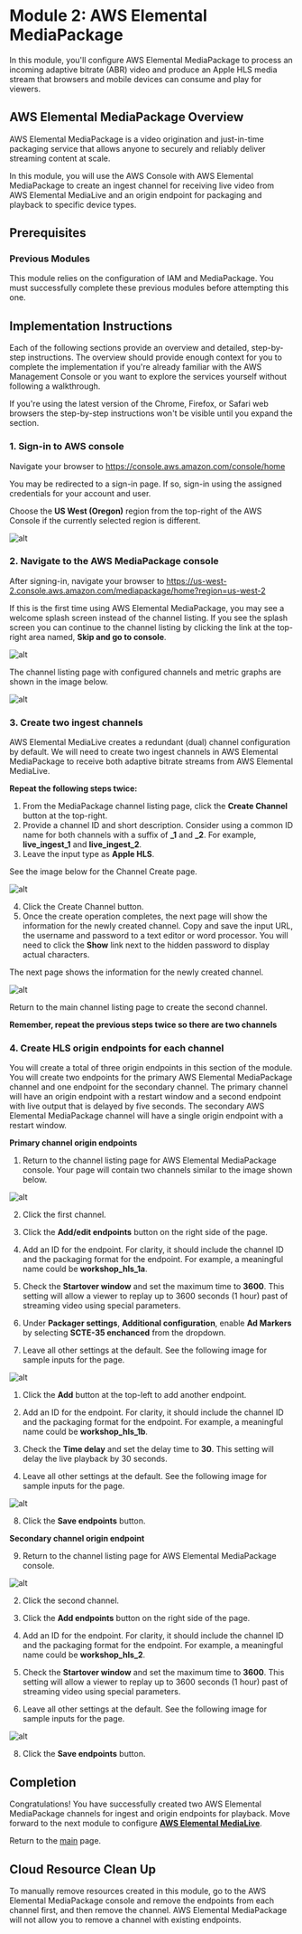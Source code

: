 # Module 2: AWS Elemental MediaPackage

In this module, you'll configure AWS Elemental MediaPackage to process an incoming adaptive bitrate (ABR) video and produce an Apple HLS media stream that browsers and mobile devices can consume and play for viewers.

## AWS Elemental MediaPackage Overview

AWS Elemental MediaPackage is a video origination and just-in-time packaging service that allows anyone to securely and reliably deliver streaming content at scale.

In this module, you will use the AWS Console with AWS Elemental MediaPackage to create an ingest channel for receiving live video from AWS Elemental MediaLive and an origin endpoint for packaging and playback to specific device types.

## Prerequisites

### Previous Modules

This module relies on the configuration of IAM and MediaPackage. You must successfully complete these previous modules before attempting this one.

## Implementation Instructions

Each of the following sections provide an overview and detailed, step-by-step instructions. The overview should provide enough context for you to complete the implementation if you're already familiar with the AWS Management Console or you want to explore the services yourself without following a walkthrough.

If you're using the latest version of the Chrome, Firefox, or Safari web browsers the step-by-step instructions won't be visible until you expand the section.

### 1. Sign-in to AWS console

Navigate your browser to https://console.aws.amazon.com/console/home

You may be redirected to a sign-in page. If so, sign-in using the assigned credentials for your account and user.

Choose the **US West (Oregon)** region from the top-right of the AWS Console if the currently selected region is different.

![alt](region.png)

### 2. Navigate to the AWS MediaPackage console

After signing-in, navigate your browser to https://us-west-2.console.aws.amazon.com/mediapackage/home?region=us-west-2

If this is the first time using AWS Elemental MediaPackage, you may see a welcome splash screen instead of the channel listing. If you see the splash screen you can continue to the channel listing by clicking the link at the top-right area named, **Skip and go to console**.

![alt](mediapackage-splash.png)

The channel listing page with configured channels and metric graphs are shown in the image below.

![alt](channels.png)

### 3. Create two ingest channels

AWS Elemental MediaLive creates a redundant (dual) channel configuration by default. We will need to create two ingest channels in AWS Elemental MediaPackage to receive both adaptive bitrate streams from AWS Elemental MediaLive.

**Repeat the following steps twice:**

1. From the MediaPackage channel listing page, click the **Create Channel** button at the top-right.
2. Provide a channel ID and short description. Consider using a common ID name for both channels with a suffix of **_1** and **_2**. For example, **live_ingest_1** and **live_ingest_2**.
3. Leave the input type as **Apple HLS**.

See the image below for the Channel Create page.

![alt](channel-create.png)

4. Click the Create Channel button.
5. Once the create operation completes, the next page will show the information for the newly created channel. Copy and save the input URL, the username and password to a text editor or word processor. You will need to click the **Show** link next to the hidden password to display actual characters.

The next page shows the information for the newly created channel.

![alt](channel-info.png)

Return to the main channel listing page to create the second channel.

**Remember, repeat the previous steps twice so there are two channels**

### 4. Create HLS origin endpoints for each channel

You will create a total of three origin endpoints in this section of the module. You will create two endpoints for the primary AWS Elemental MediaPackage channel and one endpoint for the secondary channel. The primary channel will have an origin endpoint with a restart window and a second endpoint with live output that is delayed by five seconds. The secondary AWS Elemental MediaPackage channel will have a single origin endpoint with a restart window.

**Primary channel origin endpoints**

1. Return to the channel listing page for AWS Elemental MediaPackage console. Your page will contain two channels similar to the image shown below.

![alt](channel-listing.png)

2. Click the first channel.

3. Click the **Add/edit endpoints** button on the right side of the page.

4. Add an ID for the endpoint. For clarity, it should include the channel ID and the packaging format for the endpoint. For example, a meaningful name could be **workshop_hls_1a**.

5. Check the **Startover window** and set the maximum time to **3600**. This setting will allow a viewer to replay up to 3600 seconds (1 hour) past of streaming video using special parameters.

6. Under **Packager settings**, **Additional configuration**, enable **Ad Markers** by selecting **SCTE-35 enchanced** from the dropdown.

7. Leave all other settings at the default. See the following image for sample inputs for the page.

![alt](create-endpoint.png)

1. Click the **Add** button at the top-left to add another endpoint.

4. Add an ID for the endpoint. For clarity, it should include the channel ID and the packaging format for the endpoint. For example, a meaningful name could be **workshop_hls_1b**.

5. Check the **Time delay** and set the delay time to **30**. This setting will delay the live playback by 30 seconds.

7. Leave all other settings at the default. See the following image for sample inputs for the page.

![alt](create-endpoint2.png)

8. Click the **Save endpoints** button.

**Secondary channel origin endpoint**

9. Return to the channel listing page for AWS Elemental MediaPackage console.

![alt](channel-listing.png)

2. Click the second channel.

3. Click the **Add endpoints** button on the right side of the page.

4. Add an ID for the endpoint. For clarity, it should include the channel ID and the packaging format for the endpoint. For example, a meaningful name could be **workshop_hls_2**.

5. Check the **Startover window** and set the maximum time to **3600**. This setting will allow a viewer to replay up to 3600 seconds (1 hour) past of streaming video using special parameters.

7. Leave all other settings at the default. See the following image for sample inputs for the page.

![alt](create-endpoint3.png)

8. Click the **Save endpoints** button.

## Completion

Congratulations!  You have successfully created two AWS Elemental MediaPackage channels for ingest and origin endpoints for playback. Move forward to the next module to configure [**AWS Elemental MediaLive**](../3-MediaLive/README.md).

Return to the [main](../README.md) page.

## Cloud Resource Clean Up

To manually remove resources created in this module, go to the AWS Elemental MediaPackage console and remove the endpoints from each channel first, and then remove the channel. AWS Elemental MediaPackage will not allow you to remove a channel with existing endpoints.
